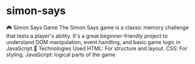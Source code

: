# simon-says
🎮 Simon Says Game The Simon Says game is a classic memory challenge that tests a player's ability. It's a great beginner-friendly project to understand DOM manipulation, event handling, and basic game logic in JavaScript.🔧 Technologies Used HTML: For structure and layout. CSS: For styling. JavaScript: logical parts of the game
